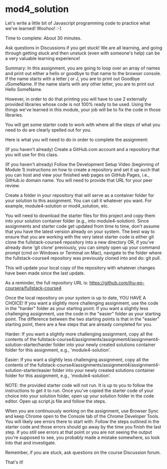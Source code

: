 # mod4_solution

Let's write a little bit of Javascript programming code to practice what we've learned! Woohoo! :-)

Time to complete: About 30 minutes.

Ask questions in Discussions if you get stuck! We are all learning, and going through getting stuck and then unstuck (even with someone's help) can be a very valuable learning experience!

Summary: In this assignment, you are going to loop over an array of names and print out either a hello or goodbye to that name to the browser console. If the name starts with a letter j or J, you are to print out Goodbye JSomeName. If the name starts with any other letter, you are to print out Hello SomeName.

However, in order to do that printing you will have to use 2 externally provided libraries whose code is not 100% ready to be used. Using the things we've learned in this module, your job will be to fix the code in those libraries.

You will get some starter code to work with where all the steps of what you need to do are clearly spelled out for you.

Here is what you will need to do in order to complete the assignment:

(If you haven't already) Create a GitHub.com account and a repository that you will use for this class.

(If you haven't already) Follow the Development Setup Video (beginning of Module 1) instructions on how to create a repository and set it up such that you can host and view your finished web pages on GitHub Pages, i.e., GitHub.io domain name. You will need to provide that URL for your peer review.

Create a folder in your repository that will serve as a container folder for your solution to this assignment. You can call it whatever you want. For example, module4-solution or mod4_solution, etc.

You will need to download the starter files for this project and copy them into your solution container folder (e.g., into module4-solution). Since assignments and starter code get updated from time to time, don't assume that you have the latest version already on your system. The best way to ensure that you are working with the very latest starter code is either git clone the fullstack-course4 repository into a new directory OR, if you've already done 'git clone' previously, you can simply open up your command prompt (cmd on Windows or Terminal on Mac), navigate to the folder where the fullstack-course4 repository was previously cloned into and do: git pull.

This will update your local copy of the repository with whatever changes have been made since the last update.

As a reminder, the full repository URL is: https://github.com/jhu-ep-coursera/fullstack-course4

Once the local repository on your system is up to date, YOU HAVE A CHOICE! If you want a slightly more challenging assignment, use the code in the "harder" folder as your starting point. If you want a slightly less challenging assignment, use the code in the "easier" folder as your starting point. The difference between the two starting points is that in the "easier" starting point, there are a few steps that are already completed for you.

Harder: If you want a slightly more challenging assignment, copy all the contents of the fullstack-course4/assignments/assignment4/assignment4-solution-starter/harder folder into your newly created solutions container folder for this assignment, e.g., 'module4-solution'.

Easier: If you want a slightly less challenging assignment, copy all the contents of the fullstack-course4/assignments/assignment4/assignment4-solution-starter/easier folder into your newly created solutions container folder for this assignment, e.g., 'module4-solution'.

NOTE: the provided starter code will not run. It is up to you to follow the instructions to get it to run. Once you've copied the starter code of your choice into your solution folder, open up your solution folder in the code editor. Open up script.js file and follow the steps.

When you are continuously working on the assignment, use Browser Sync and keep Chrome open to the Console tab of the Chrome Developer Tools. You will likely see errors there to start with. Follow the steps outlined in the starter code and those errors should go away by the time you finish the last step. If you still see errors at that point or you are not seeing the output you're supposed to see, you probably made a mistake somewhere, so look into that and investigate.

Remember, if you are stuck, ask questions on the course Discussion forum.

That's it!
